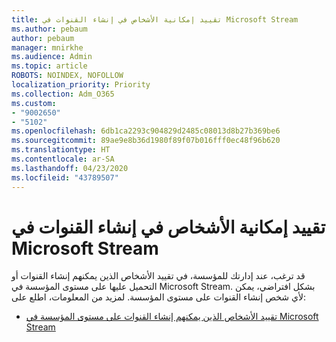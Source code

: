 ```yaml
---
title: تقييد إمكانية الأشخاص في إنشاء القنوات في Microsoft Stream
ms.author: pebaum
author: pebaum
manager: mnirkhe
ms.audience: Admin
ms.topic: article
ROBOTS: NOINDEX, NOFOLLOW
localization_priority: Priority
ms.collection: Adm_O365
ms.custom:
- "9002650"
- "5102"
ms.openlocfilehash: 6db1ca2293c904829d2485c08013d8b27b369be6
ms.sourcegitcommit: 89ae9e8b36d1980f89f07b016fff0ec48f96b620
ms.translationtype: HT
ms.contentlocale: ar-SA
ms.lasthandoff: 04/23/2020
ms.locfileid: "43789507"
---
```

# <a name="restrict-who-can-create-channels-in-microsoft-stream"></a>تقييد إمكانية الأشخاص في إنشاء القنوات في Microsoft Stream

قد ترغب، عند إدارتك للمؤسسة، في تقييد الأشخاص الذين يمكنهم إنشاء القنوات أو التحميل عليها على مستوى المؤسسة في Microsoft Stream. بشكل افتراضي، يمكن لأي شخص إنشاء القنوات على مستوى المؤسسة. لمزيد من المعلومات، اطلع على:

- [تقييد الأشخاص الذين يمكنهم إنشاء القنوات على مستوى المؤسسة في Microsoft Stream](https://docs.microsoft.com/stream/restrict-companywide-channels)
